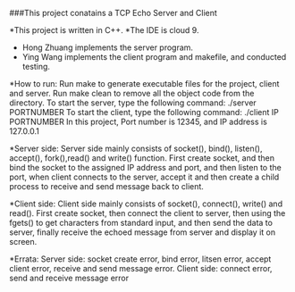 ###This project conatains a TCP Echo Server and Client
 
*This project is written in C++.
*The IDE is cloud 9.

* Hong Zhuang implements the server program.
* Ying Wang implements the client program and makefile, and conducted testing.

*How to run:
Run make to generate executable files for the project, client and server. Run make clean to remove all the 
object code from the directory. 
To start the server, type the following command: ./server PORTNUMBER
To start the client, type the following command: ./client IP PORTNUMBER
In this project, Port number is 12345, and IP address is 127.0.0.1

*Server side:
Server side mainly consists of socket(), bind(), listen(), accept(), fork(),read() and write() function.
First create socket, and then bind the socket to the assigned IP address and port, and then listen to the port, when client connects 
to the server, accept it and then create a child process to receive and send message back to client.

*Client side:
Client side mainly consists of socket(), connect(), write() and read().
First create socket, then connect the client to server, then using the fgets() to get characters from standard input, and then 
send the data to server, finally receive the echoed message from server and display it on screen.


*Errata:
Server side: socket create error, bind error, litsen error, accept client error, receive and send message error.
Client side: connect error, send and receive message error